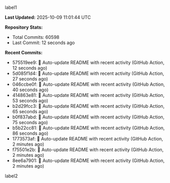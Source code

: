 
label1 
<!-- ACTIVITY_START -->
**Last Updated:** 2025-10-09 11:01:44 UTC

**Repository Stats:**
- Total Commits: 60598
- Last Commit: 12 seconds ago

**Recent Commits:**
- 575519ee9: 🤖 Auto-update README with recent activity (GitHub Action, 12 seconds ago)
- 5d085f1d4: 🤖 Auto-update README with recent activity (GitHub Action, 27 seconds ago)
- 046ccbe0f: 🤖 Auto-update README with recent activity (GitHub Action, 40 seconds ago)
- 414863e81: 🤖 Auto-update README with recent activity (GitHub Action, 53 seconds ago)
- b2d29fcc3: 🤖 Auto-update README with recent activity (GitHub Action, 65 seconds ago)
- b0f837abd: 🤖 Auto-update README with recent activity (GitHub Action, 75 seconds ago)
- b5b22cc81: 🤖 Auto-update README with recent activity (GitHub Action, 86 seconds ago)
- 1773573af: 🤖 Auto-update README with recent activity (GitHub Action, 2 minutes ago)
- f75501e2b: 🤖 Auto-update README with recent activity (GitHub Action, 2 minutes ago)
- 8ee6a7901: 🤖 Auto-update README with recent activity (GitHub Action, 2 minutes ago)
<!-- ACTIVITY_END -->

label2
